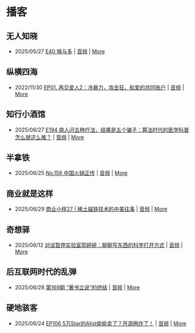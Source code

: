 # 播客

## 无人知晓
- 2025/05/27 [E40 够与多](https://www.xiaoyuzhoufm.com/episode/682ecd8b457b22ce0df770c2) | [音频](https://dts-api.xiaoyuzhoufm.com/track/611719d3cb0b82e1df0ad29e/682ecd8b457b22ce0df770c2/media.xyzcdn.net/611719d3cb0b82e1df0ad29e/lqx1UHbtbLPSGlAcSjWewCS8fYg0.m4a) | [More](channels/%E6%97%A0%E4%BA%BA%E7%9F%A5%E6%99%93.md)

## 纵横四海
- 2022/11/30 [EP01. 再见爱人2：冷暴力，攻击狂，和爱的共同账户](https://www.ximalaya.com/sound/592716797) | [音频](https://aod.cos.tx.xmcdn.com/storages/26c6-audiofreehighqps/E9/4E/GKwRIUEHXOodAq7-QQHYdhCw-aacv2-48K.m4a) | [More](channels/%E7%BA%B5%E6%A8%AA%E5%9B%9B%E6%B5%B7.md)

## 知行小酒馆
- 2025/06/27 [E194 病人问五种疗法，结果是五个骗子：算法时代的医学科普怎么就这么难？](https://www.xiaoyuzhoufm.com/episode/685e2d00bef90978ec27b330) | [音频](https://dts-api.xiaoyuzhoufm.com/track/6013f9f58e2f7ee375cf4216/685e2d00bef90978ec27b330/media.xyzcdn.net/6013f9f58e2f7ee375cf4216/lm5-M5T5ju2wV1emvtC0ZwvPVAut.m4a) | [More](channels/%E7%9F%A5%E8%A1%8C%E5%B0%8F%E9%85%92%E9%A6%86.md)

## 半拿铁
- 2025/06/25 [No.156 中国火锅正传](https://www.ximalaya.com/sound/876245347) | [音频](https://tk.wavpub.com/WPDL_VZUYwueffdRkHQmwkFanCjFEqhssThHJGkVKpTfAEQaJThMAkMbHfSdzXG-51.m4a) | [More](channels/%E5%8D%8A%E6%8B%BF%E9%93%81.md)

## 商业就是这样
- 2025/06/29 [商业小样27 | 稀土磁铁技术的中美往事](https://www.ximalaya.com/sound/878798527) | [音频](https://aod.cos.tx.xmcdn.com/storages/4d24-audiofreehighqps/F4/B6/GKwRIW4MNxfMAD0VmQPVPesK.m4a) | [More](channels/%E5%95%86%E4%B8%9A%E5%B0%B1%E6%98%AF%E8%BF%99%E6%A0%B7.md)

## 奇想驿
- 2025/06/12 [对谈暂停实验室郭婷婷：聊聊写东西的科学打开方式](https://www.xiaoyuzhoufm.com/episode/684adc56574f065721d5960c) | [音频](https://dts-api.xiaoyuzhoufm.com/track/6034daea97755b8fc9c66480/684adc56574f065721d5960c/media.xyzcdn.net/6034daea97755b8fc9c66480/lsg_JvFtGZ36OBuiTLgzYxJmHHUx.m4a) | [More](channels/%E5%A5%87%E6%83%B3%E9%A9%BF.md)

## 后互联网时代的乱弹
- 2025/06/28 [第169期 “著书立说”的终结](https://hosting.wavpub.cn/pie/ep169/) | [音频](https://tk.wavpub.com/WPDL_NTjLzCkBvcdqvswnnnFJTEAbwfNTQQKMjkVYJcEAwwPahxscmEpyufKFpH-e1.mp3) | [More](channels/%E5%90%8E%E4%BA%92%E8%81%94%E7%BD%91%E6%97%B6%E4%BB%A3%E7%9A%84%E4%B9%B1%E5%BC%B9.md)

## 硬地骇客
- 2025/06/24 [EP106 5万Star的Alist偷偷卖了？开源圈炸了！](https://www.xiaoyuzhoufm.com/episode/685ab6b32a38b4d979552ce2) | [音频](https://dts-api.xiaoyuzhoufm.com/track/640ee2438be5d40013fe4a87/685ab6b32a38b4d979552ce2/media.xyzcdn.net/640ee2438be5d40013fe4a87/lgs5AZPcqPVnLO8uKv51XbHNzycY.m4a) | [More](channels/%E7%A1%AC%E5%9C%B0%E9%AA%87%E5%AE%A2.md)

